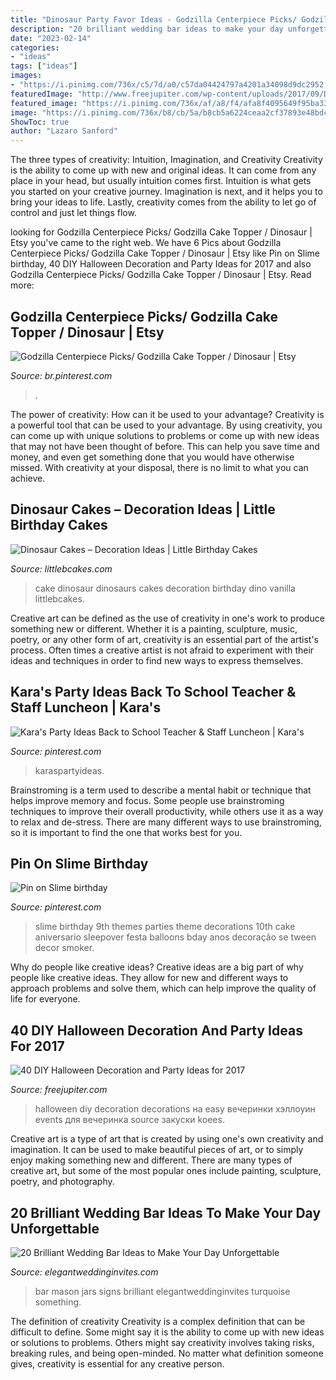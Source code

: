 ```yaml
---
title: "Dinosaur Party Favor Ideas - Godzilla Centerpiece Picks/ Godzilla Cake Topper / Dinosaur"
description: "20 brilliant wedding bar ideas to make your day unforgettable"
date: "2023-02-14"
categories:
- "ideas"
tags: ["ideas"]
images:
- "https://i.pinimg.com/736x/c5/7d/a0/c57da04424797a4201a34098d9dc2952.jpg"
featuredImage: "http://www.freejupiter.com/wp-content/uploads/2017/09/DIY-Halloween-Decoration-and-Party-Ideas9.jpg"
featured_image: "https://i.pinimg.com/736x/af/a8/f4/afa8f4095649f95ba3356e4e7d1b7003.jpg"
image: "https://i.pinimg.com/736x/b8/cb/5a/b8cb5a6224ceaa2cf37893e48bdc93e5.jpg"
ShowToc: true
author: "Lazaro Sanford"
---
```



The three types of creativity: Intuition, Imagination, and Creativity
Creativity is the ability to come up with new and original ideas. It can come from any place in your head, but usually intuition comes first. Intuition is what gets you started on your creative journey. Imagination is next, and it helps you to bring your ideas to life. Lastly, creativity comes from the ability to let go of control and just let things flow.

	

		
looking for Godzilla Centerpiece Picks/ Godzilla Cake Topper / Dinosaur | Etsy you've came to the right web. We have 6 Pics about Godzilla Centerpiece Picks/ Godzilla Cake Topper / Dinosaur | Etsy like Pin on Slime birthday, 40 DIY Halloween Decoration and Party Ideas for 2017 and also Godzilla Centerpiece Picks/ Godzilla Cake Topper / Dinosaur | Etsy. Read more:
		
    
## Godzilla Centerpiece Picks/ Godzilla Cake Topper / Dinosaur | Etsy

<img loading=lazy src="https://i.pinimg.com/736x/af/a8/f4/afa8f4095649f95ba3356e4e7d1b7003.jpg" onerror="this.onerror=null;this.src='https://tse2.mm.bing.net/th?id=OIP.ki-A7X_XfORhKDSGSyNmywHaHa&amp;pid=15.1';" alt="Godzilla Centerpiece Picks/ Godzilla Cake Topper / Dinosaur | Etsy">

_Source: br.pinterest.com_

>. 

	

The power of creativity: How can it be used to your advantage?
Creativity is a powerful tool that can be used to your advantage. By using creativity, you can come up with unique solutions to problems or come up with new ideas that may not have been thought of before. This can help you save time and money, and even get something done that you would have otherwise missed. With creativity at your disposal, there is no limit to what you can achieve.

    
## Dinosaur Cakes – Decoration Ideas | Little Birthday Cakes

<img loading=lazy src="http://www.littlebcakes.com/wp-content/uploads/2013/08/Dinosaurs-Cake.jpg" onerror="this.onerror=null;this.src='https://tse3.mm.bing.net/th?id=OIP.Nxhftm_HI0-gY88QRBSKhQHaGf&amp;pid=15.1';" alt="Dinosaur Cakes – Decoration Ideas | Little Birthday Cakes">

_Source: littlebcakes.com_

>cake dinosaur dinosaurs cakes decoration birthday dino vanilla littlebcakes. 

	

Creative art can be defined as the use of creativity in one's work to produce something new or different. Whether it is a painting, sculpture, music, poetry, or any other form of art, creativity is an essential part of the artist's process. Often times a creative artist is not afraid to experiment with their ideas and techniques in order to find new ways to express themselves.

    
## Kara&#039;s Party Ideas Back To School Teacher &amp; Staff Luncheon | Kara&#039;s

<img loading=lazy src="https://i.pinimg.com/736x/c5/7d/a0/c57da04424797a4201a34098d9dc2952.jpg" onerror="this.onerror=null;this.src='https://tse3.mm.bing.net/th?id=OIP.ORihYdN0k0Z3wUEEP2MGOAHaJ3&amp;pid=15.1';" alt="Kara&#039;s Party Ideas Back to School Teacher &amp; Staff Luncheon | Kara&#039;s">

_Source: pinterest.com_

>karaspartyideas. 

	

Brainstroming is a term used to describe a mental habit or technique that helps improve memory and focus. Some people use brainstroming techniques to improve their overall productivity, while others use it as a way to relax and de-stress. There are many different ways to use brainstroming, so it is important to find the one that works best for you.

    
## Pin On Slime Birthday

<img loading=lazy src="https://i.pinimg.com/736x/b8/cb/5a/b8cb5a6224ceaa2cf37893e48bdc93e5.jpg" onerror="this.onerror=null;this.src='https://tse2.mm.bing.net/th?id=OIP.IoKNTzU46s2pCh6Lo4vYewHaJ4&amp;pid=15.1';" alt="Pin on Slime birthday">

_Source: pinterest.com_

>slime birthday 9th themes parties theme decorations 10th cake aniversario sleepover festa balloons bday anos decoração se tween decor smoker. 

	

Why do people like creative ideas?
Creative ideas are a big part of why people like creative ideas. They allow for new and different ways to approach problems and solve them, which can help improve the quality of life for everyone.

    
## 40 DIY Halloween Decoration And Party Ideas For 2017

<img loading=lazy src="http://www.freejupiter.com/wp-content/uploads/2017/09/DIY-Halloween-Decoration-and-Party-Ideas9.jpg" onerror="this.onerror=null;this.src='https://tse2.mm.bing.net/th?id=OIP.dsuSRqsRYUKgrTOSDN0gYgHaUX&amp;pid=15.1';" alt="40 DIY Halloween Decoration and Party Ideas for 2017">

_Source: freejupiter.com_

>halloween diy decoration decorations на easy вечеринки хэллоуин events для вечеринка source закуски koees. 

	

Creative art is a type of art that is created by using one's own creativity and imagination. It can be used to make beautiful pieces of art, or to simply enjoy making something new and different. There are many types of creative art, but some of the most popular ones include painting, sculpture, poetry, and photography.

    
## 20 Brilliant Wedding Bar Ideas To Make Your Day Unforgettable

<img loading=lazy src="https://www.elegantweddinginvites.com/wedding-blog/wp-content/uploads/2015/05/brilliant-wedding-bar-ideas-with-mason-jars-and-chalkboard-signs.jpg" onerror="this.onerror=null;this.src='https://tse2.mm.bing.net/th?id=OIP.YIgBi7O2-GbCj_a92EtVwQHaLH&amp;pid=15.1';" alt="20 Brilliant Wedding Bar Ideas to Make Your Day Unforgettable">

_Source: elegantweddinginvites.com_

>bar mason jars signs brilliant elegantweddinginvites turquoise something. 

	

The definition of creativity
Creativity is a complex definition that can be difficult to define. Some might say it is the ability to come up with new ideas or solutions to problems. Others might say creativity involves taking risks, breaking rules, and being open-minded. No matter what definition someone gives, creativity is essential for any creative person.

